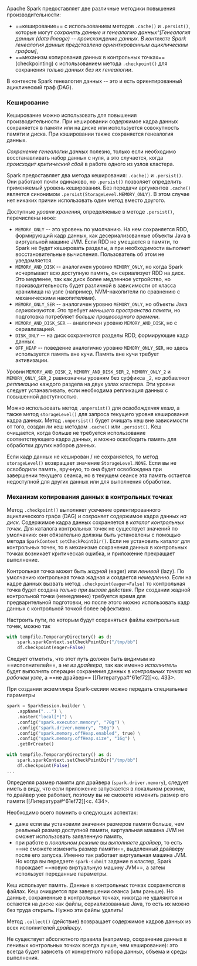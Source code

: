 Apache Spark предоставляет две различные методики повышения производительности:
- ==кеширование== с использованием методов `.cache()` и `.persist()`, которые могут _сохранять данные и генеалогию данных^[Генеалогия данных (data lineage) -- происхождение данных. В контексте Spark генеалогия данных представлена ориентированным ациклическим графом]_,
- ==механизм копирования данных в контрольных точках== (checkpointing) с использованием метода `.checkpoint()` для сохранения _только данных без их генеалогии_.

В контексте Spark генеалогия данных -- это и есть ориентированный ациклический граф (DAG).
### Кеширование

Кеширование можно использовать для повышения производительности. При кешировании содержимое кадра данных сохраняется в памяти или на диске или используется совокупность памяти и диска. При кэшировании также сохраняется генеалогия данных.

_Сохранение генеалогии данных_ полезно, только если необходимо восстанавливать набор данных с нуля, а это случается, когда _происходит критический сбой_ в работе одного из узлов кластера.

Spark предоставляет два метода кеширования: `.cache()` и `.persist()`. Они работают почти одинаково, но `.persist()`  позволяет определить применяемый уровень кеширования. Без передачи аргументов `.cache()` является синонимом `.persist(StorageLevel.MEMORY_ONLY)`. В этом случае нет никаких причин использовать один метод вместо другого. 

Доступные _уровни хранения_, определяемые в методе `.persist()`, перечислены ниже:
- `MEMORY_ONLY` -- это уровень по умолчанию. На нем сохраняется RDD, формирующий кадр данных, как десериализованные объекты Java в виртуальной машине JVM. Если RDD не умещается в памяти, то Spark не будет кешировать разделы, а при необходимости выполнит восстановительные вычисления. Пользователь об этом не уведомляется.
- `MEMORY_AND_DISK` -- аналогичен уровню `MEMORY_ONLY`, но когда Spark исчерпывает всю доступную память, он сериализует RDD на диск. Это медленее, так как диск более медленное устройство, но производительность будет различной в зависимости от класса хранилища на узле (например, NVM-накопители по сравнению с механическими накопителями).
- `MEMORY_ONLY_SER` -- аналогичен уровню `MEMORY_ONLY`, но объекты Java _сериализуются_. Это требует _меньшего пространства памяти_, но подготовка потребляет _больше процессорного времени_.
- `MEMORY_AND_DISK_SER` -- аналогичен уровню `MEMORY_AND_DISK`, но с сериализацией.
- `DISK_ONLY` -- на диск сохраняются разделы RDD, формирующие кадр данных.
- `OFF_HEAP` -- поведение аналогично уровню `MEMORY_ONLY_SER`, но здесь используется память вне кучи. Память вне кучи требует активизации.

Уровни `MEMORY_AND_DISK_2`, `MEMORY_AND_DISK_SER_2`, `MEMORY_ONLY_2` и `MEMORY_ONLY_SER_2` равнозначны уровням без суффикса `_2`, но добавляют _репликацию_ каждого раздела на двух узлах кластера. Эти уровни следует устанавливать, если необходима репликация данных с повышенной доступностью.

Можно использовать метод `.unpersist()` для _освобождения кеша_, а также метод `storageLevel()` для запроса текущего уровня кеширования кадра данных. Метод `.unpersist()` будет очищать кеш вне зависимости от того, создан ли кеш методом `.cache()` или `.persist()`. Кеш очищается, когда больше не требуется использование соответствующего кадра данных, и можно освободить память для обработки других наборов данных.

Если кадр данных не кеширован / не сохраняется, то метод `storageLevel()` возвращает значение `StorageLevel.NONE`. Если вы не освободили память, вручную, то она будет освобождена при завершении текущего сеанса, но в текущем сеансе эта память остается недоступной для других данных или для выполнения обработки.

### Механизм копирования данных в контрольных точках

Метод `.checkpoint()` выполняет усечение ориентированного ациклического графа (DAG) и _сохраняет_ содержимое кадра данных _на диск_. Содержимое кадра данных сохраняется в _каталог контрольных точек_. Для каталога контрольных точек не существует значений по умолчанию: они обязательно должны быть установлены с помощью метода `SparkContext` `setCheckPointDir()`. Если не установить каталог для контрольных точек, то в механизме сохранения данных в контрольных точках возникает критическая ошибка, и приложение прекращает выполнение.

Контрольная точка может быть _жадной_ (eager) или _ленивой_ (lazy). По умолчанию контрольная точка жадная и создается _немедленно_. Если на кадре данных вызвать метод `.checkpoint(eager=False)` то контрольная точка будет создана _только при вызове действия_. При создании жадной контрольной точки (немедленно) требуется время для предварительной подготовки, но после этого можно использовать кадр данных с контрольной точкой более эффективно.

Настроить пути, по которым будут сохраняться файлы контрольных точек, можно так
```python
with tempfile.TemporaryDirectory() as d:
	spark.sparkContext.setCheckPointDir("/tmp/bb")
	df.checkpoint(eager=False)
```

Следует отметить, что этот путь должен быть видимым из ==исполнителей==, а _не из драйвера_, так как именно _исполнитель_ будет выполнять операции сохранения данных в _контрольных точках на рабочем узле_, а ==не драйвер== [[Литература#^61ef72]]<c. 433>.

При создании экземпляра Spark-сесиии можно передать специальные параметры
```python
spark = SparkSession.builder \
    .appName("...") \
    .master("local[*]") \
    .config("spark.executor.memory", "70g") \
    .config("spark.driver.memory", "50g") \
    .config("spark.memory.offHeap.enabled", true) \
    .config("spark.memory.offHeap.size", "16g") \
    .getOrCreate()

with tempfile.TemporaryDirectory() as d:
    spark.sparkContext.setCheckPointDir("/tmp/bb")
    df.checkpoint(False)
...
```

Определяя размер памяти для драйвера (`spark.driver.memory`), следует иметь в виду, что если приложение запускается в локальном режиме, то драйвер уже работает, поэтому вы не сможете изменить размер его памяти [[Литература#^61ef72]]<c. 434>.

Необходимо всего помнить о следующих аспектах:
- даже если вы установили значения размеров памяти больше, чем реальный размер доступной памяти, виртуальная машина JVM не сможет использовать заявленную память,
- при работе в _локальном режиме_ вы _выполняете драйвер_, то есть ==не сможете изменить размер памяти==, выделенный драйверу после его запуска. Именно так работает виртуальная машина JVM. Но когда вы передаете `spark-submit` задание в кластер, Spark порождает ==новую виртуальную машину JVM==, а затем использует переданные параметры.

Кеш использует память. Данные в контрольных точках сохраняются в файлах. Кеш очищается при завершении сеанса (или раньше). Но данные, сохраненные в контрольных точках, никогда не удаляются и остаются на диске как файлы, сериализованные Java, то есть их можно без труда открыть. Нужно эти файлы удалить!

Метод `.collect()` (действие) возвращает содержимое кадров данных из всех исполнителей _драйверу_. 

Не существует абсолютного правила (например, сохранение данных в ленивых контрольных точках всегда лучше, чем кеширование): это всегда будет зависеть от конкретного набора данных, объема и среды выполнения.
